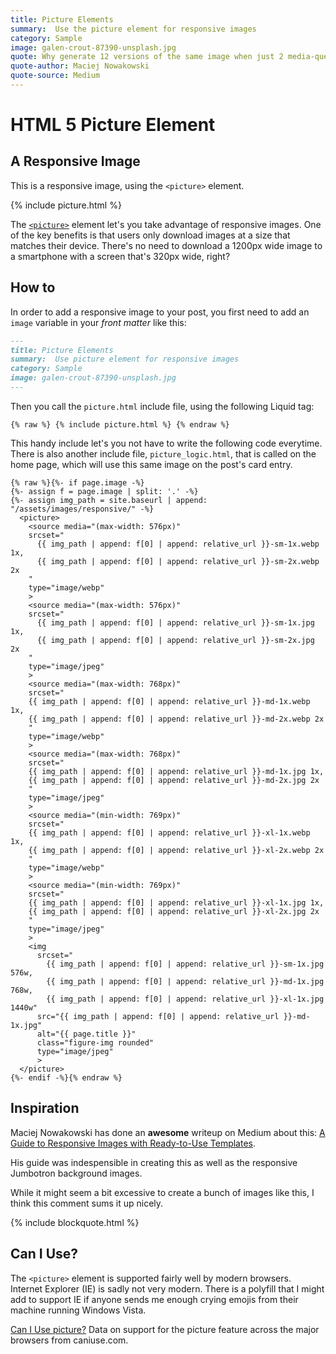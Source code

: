 ```yaml
---
title: Picture Elements
summary:  Use the picture element for responsive images
category: Sample
image: galen-crout-87390-unsplash.jpg
quote: Why generate 12 versions of the same image when just 2 media-queries do the job? The users won’t notice... But Google will.
quote-author: Maciej Nowakowski
quote-source: Medium
---
```


# HTML 5 Picture Element

## A Responsive Image

This is a responsive image, using the `<picture>` element.

{% include picture.html %}

The [`<picture>`](https://developer.mozilla.org/en-US/docs/Web/HTML/Element/picture) element let's you take advantage of responsive images. One of the key benefits is that users only download images at a size that matches their device. There's no need to download a 1200px wide image to a smartphone with a screen that's 320px wide, right?

## How to

In order to add a responsive image to your post, you first need to add an `image` variable in your _front matter_ like this:

```markdown
---
title: Picture Elements
summary:  Use picture element for responsive images
category: Sample
image: galen-crout-87390-unsplash.jpg
---
```

Then you call the `picture.html` include file, using the following Liquid tag:

```liquid
{% raw %} {% include picture.html %} {% endraw %}
```

This handy include let's you not have to write the following code everytime. There is also another include file, `picture_logic.html`, that is called on the home page, which will use this same image on the post's card entry.

```liquid
{% raw %}{%- if page.image -%}
{%- assign f = page.image | split: '.' -%}
{%- assign img_path = site.baseurl | append: "/assets/images/responsive/" -%}
  <picture>
    <source media="(max-width: 576px)"
    srcset="
      {{ img_path | append: f[0] | append: relative_url }}-sm-1x.webp 1x,
      {{ img_path | append: f[0] | append: relative_url }}-sm-2x.webp 2x
    "
    type="image/webp"
    >
    <source media="(max-width: 576px)"
    srcset="
      {{ img_path | append: f[0] | append: relative_url }}-sm-1x.jpg 1x,
      {{ img_path | append: f[0] | append: relative_url }}-sm-2x.jpg 2x
    "
    type="image/jpeg"
    >
    <source media="(max-width: 768px)"
    srcset="
    {{ img_path | append: f[0] | append: relative_url }}-md-1x.webp 1x,
    {{ img_path | append: f[0] | append: relative_url }}-md-2x.webp 2x
    "
    type="image/webp"
    >
    <source media="(max-width: 768px)"
    srcset="
    {{ img_path | append: f[0] | append: relative_url }}-md-1x.jpg 1x,
    {{ img_path | append: f[0] | append: relative_url }}-md-2x.jpg 2x
    "
    type="image/jpeg"
    >
    <source media="(min-width: 769px)"
    srcset="
    {{ img_path | append: f[0] | append: relative_url }}-xl-1x.webp 1x,
    {{ img_path | append: f[0] | append: relative_url }}-xl-2x.webp 2x
    "
    type="image/webp"
    >
    <source media="(min-width: 769px)"
    srcset="
    {{ img_path | append: f[0] | append: relative_url }}-xl-1x.jpg 1x,
    {{ img_path | append: f[0] | append: relative_url }}-xl-2x.jpg 2x
    "
    type="image/jpeg"
    >
    <img
      srcset="
        {{ img_path | append: f[0] | append: relative_url }}-sm-1x.jpg 576w,
        {{ img_path | append: f[0] | append: relative_url }}-md-1x.jpg 768w,
        {{ img_path | append: f[0] | append: relative_url }}-xl-1x.jpg 1440w"
      src="{{ img_path | append: f[0] | append: relative_url }}-md-1x.jpg"
      alt="{{ page.title }}"
      class="figure-img rounded"
      type="image/jpeg"
      >
  </picture>
{%- endif -%}{% endraw %}
```

## Inspiration

Maciej Nowakowski has done an **awesome** writeup on Medium about this: [A Guide to Responsive Images with Ready-to-Use Templates](https://medium.freecodecamp.org/a-guide-to-responsive-images-with-ready-to-use-templates-c400bd65c433).

His guide was indespensible in creating this as well as the responsive Jumbotron background images.

While it might seem a bit excessive to create a bunch of images like this, I think this comment sums it up nicely.

{% include blockquote.html %}

## Can I Use?

The `<picture>` element is supported fairly well by modern browsers. Internet Explorer (IE) is sadly not very modern. There is a polyfill that I might add to support IE if anyone sends me enough crying emojis from their machine running Windows Vista.

<p class="ciu_embed" data-feature="picture" data-periods="future_3,future_2,future_1,current,past_1,past_2,past_3" data-accessible-colours="false">
  <a href="http://caniuse.com/#feat=picture">Can I Use picture?</a> Data on support for the picture feature across the major browsers from caniuse.com.
</p>

<script src="https://cdn.jsdelivr.net/gh/ireade/caniuse-embed/caniuse-embed.min.js"></script>
